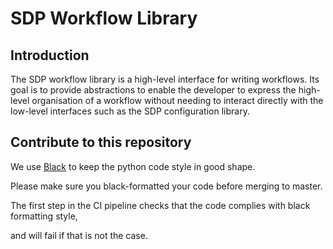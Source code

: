 # SDP Workflow Library

## Introduction
The SDP workflow library is a high-level interface for writing workflows. Its
goal is to provide abstractions to enable the developer to express the
high-level organisation of a workflow without needing to interact directly with
the low-level interfaces such as the SDP configuration library.


## Contribute to this repository
We use [Black](https://github.com/psf/black) to keep the python code style in good shape. 

Please make sure you black-formatted your code before merging to master.

The first step in the CI pipeline checks that the code complies with black formatting style,

and will fail if that is not the case.

